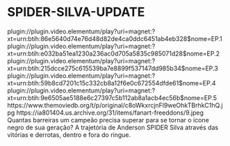 # SPIDER-SILVA-UPDATE

<item>
<title>[COLOR silver][B] ANDERSON SPIDER SILVA 1º TEMPORADA [/COLOR][/B][COLOR yellow]  FULL HD  [B][/COLOR][/B]</title>
<link>plugin://plugin.video.elementum/play?uri=magnet:?xt=urn:btih:86e5640d74e76d48d82de4ca0ddc6451ab4eb328$nome=EP.1</link>
<link>plugin://plugin.video.elementum/play?uri=magnet:?xt=urn:btih:e032ba51ea1230a236ac0d705a5835c985071d28$nome=EP.2</link>
<link>plugin://plugin.video.elementum/play?uri=magnet:?xt=urn:btih:215dcce275c615539ba7e8899f537147dd985b34$nome=EP.3</link>
<link>plugin://plugin.video.elementum/play?uri=magnet:?xt=urn:btih:59b8cd7201c15c332cb8a12f6e0c672554dfde61$nome=EP.4</link>
<link>plugin://plugin.video.elementum/play?uri=magnet:?xt=urn:btih:9e6505ae5188e6c27397c5b112ab8a1acb4ec56b$nome=EP.5</link>
<thumbnail>https://www.themoviedb.org/t/p/original/c8oWkxrcjnFl9weOhkTBrhkC1hQ.jpg</thumbnail>
<fanart>https://ia801404.us.archive.org/31/items/fanart-freeddons/9.jpeg</fanart>
<info>Quantas barreiras um campeão precisa superar para se tornar o ícone negro de sua geração? A trajetória de Anderson SPIDER Silva através das vitórias e derrotas, dentro e fora do ringue.</info>
</item>

